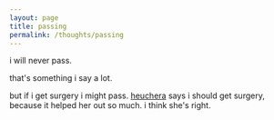 ```yaml
---
layout: page
title: passing
permalink: /thoughts/passing
---
```


i will never pass.

that's something i say a lot.

but if i get surgery i might pass. [heuchera](/friends/heuchera) says i should get surgery, because it helped her out so much. i think she's right. 

